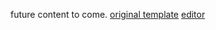 future content to come.
[original template](intro.md)
[editor](https://github.com/TrylN3rr/tryln3rr.github.io/edit/master/index.md)
